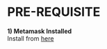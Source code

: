 # PRE-REQUISITE

**1) Metamask Installed**
<br>
Install from <a href="https://metamask.io/">here</a>
<br>
